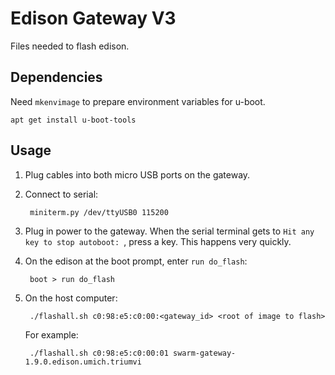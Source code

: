 Edison Gateway V3
=================

Files needed to flash edison.

Dependencies
------------

Need `mkenvimage` to prepare environment variables for u-boot.

    apt get install u-boot-tools


Usage
-----

1. Plug cables into both micro USB ports on the gateway.

2. Connect to serial:

        miniterm.py /dev/ttyUSB0 115200

3. Plug in power to the gateway. When the serial terminal gets to
`Hit any key to stop autoboot: `, press a key. This happens very quickly.

4. On the edison at the boot prompt, enter `run do_flash`:

        boot > run do_flash

5. On the host computer:

        ./flashall.sh c0:98:e5:c0:00:<gateway_id> <root of image to flash>

    For example:

        ./flashall.sh c0:98:e5:c0:00:01 swarm-gateway-1.9.0.edison.umich.triumvi


